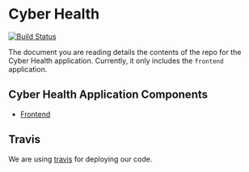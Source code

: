 # Cyber Health

[![Build Status](https://travis-ci.org/WeAreSnook/cyber-health-frontend.svg?branch=main)](https://travis-ci.org/WeAreSnook/cyber-health-frontend)

The document you are reading details the contents of the repo for the Cyber Health application. Currently, it only includes the `frontend` application.

## Cyber Health Application Components

* [Frontend](frontend/README.MD)

## Travis

We are using [travis](TRAVIS.MD) for deploying our code.
